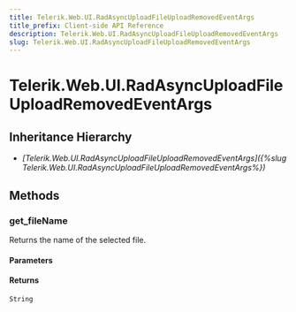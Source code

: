 ```yaml
---
title: Telerik.Web.UI.RadAsyncUploadFileUploadRemovedEventArgs
title_prefix: Client-side API Reference
description: Telerik.Web.UI.RadAsyncUploadFileUploadRemovedEventArgs
slug: Telerik.Web.UI.RadAsyncUploadFileUploadRemovedEventArgs
---
```


# Telerik.Web.UI.RadAsyncUploadFileUploadRemovedEventArgs 

## Inheritance Hierarchy

* *[Telerik.Web.UI.RadAsyncUploadFileUploadRemovedEventArgs]({%slug Telerik.Web.UI.RadAsyncUploadFileUploadRemovedEventArgs%})*


## Methods

### get_fileName

Returns the name of the selected file.

#### Parameters

#### Returns

`String`

